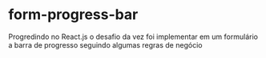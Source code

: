 # form-progress-bar
Progredindo no React.js o desafio da vez foi implementar em um formulário a barra de progresso seguindo algumas regras de negócio
